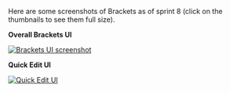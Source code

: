 Here are some screenshots of Brackets as of sprint 8 (click on the thumbnails to see them full size).

**Overall Brackets UI**

[![Brackets UI screenshot](https://github.com/adobe/brackets/wiki/screenshots/brackets-ui-thumb.jpg)](https://github.com/adobe/brackets/wiki/screenshots/brackets-ui.png)

**Quick Edit UI**

[![Quick Edit UI](https://github.com/adobe/brackets/wiki/screenshots/brackets-quick-edit-thumb.jpg)](https://github.com/adobe/brackets/wiki/screenshots/brackets-quick-edit.png)
